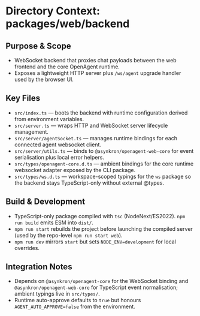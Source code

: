 # Directory Context: packages/web/backend

## Purpose & Scope
- WebSocket backend that proxies chat payloads between the web frontend and the core OpenAgent runtime.
- Exposes a lightweight HTTP server plus `/ws/agent` upgrade handler used by the browser UI.

## Key Files
- `src/index.ts` — boots the backend with runtime configuration derived from environment variables.
- `src/server.ts` — wraps HTTP and WebSocket server lifecycle management.
- `src/server/agentSocket.ts` — manages runtime bindings for each connected agent websocket client.
- `src/server/utils.ts` — binds to `@asynkron/openagent-web-core` for event serialisation plus local error helpers.
- `src/types/openagent-core.d.ts` — ambient bindings for the core runtime websocket adapter exposed by the CLI package.
- `src/types/ws.d.ts` — workspace-scoped typings for the `ws` package so the backend stays TypeScript-only without external @types.

## Build & Development
- TypeScript-only package compiled with `tsc` (NodeNext/ES2022). `npm run build` emits ESM into `dist/`.
- `npm run start` rebuilds the project before launching the compiled server (used by the repo-level `npm run start web`).
- `npm run dev` mirrors `start` but sets `NODE_ENV=development` for local overrides.

## Integration Notes
- Depends on `@asynkron/openagent-core` for the WebSocket binding and `@asynkron/openagent-web-core` for TypeScript event
  normalisation; ambient typings live in `src/types/`.
- Runtime auto-approve defaults to `true` but honours `AGENT_AUTO_APPROVE=false` from the environment.
